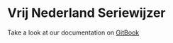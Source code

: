 # Vrij Nederland Seriewijzer
Take a look at our documentation on [GitBook](https://chanelzm.gitbooks.io/vrij-nederland/content/installation.html)
